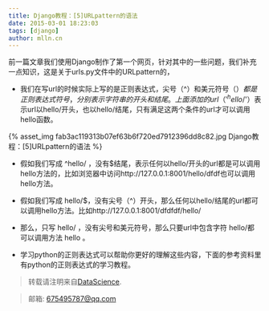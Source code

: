 ```yaml
---
title: Django教程：[5]URLpattern的语法
date: 2015-03-01 18:23:03
tags: [django]
author: mlln.cn
---
```

前一篇文章我们使用Django制作了第一个网页，针对其中的一些问题，我们补充一点知识，这是关于urls.py文件中的URLpattern的，

- 我们在写url的时候实际上写的是正则表达式，尖号（^）和美元符号（$）都是正则表达式符号，分别表示字符串的开头和结尾。上面添加的url（'^hello/$'）表示url以hello/开头，也以hello/结尾，只有满足这两个条件的url才可以调用hello函数。

{% asset_img fab3ac119313b07ef63b6f720ed7912396dd8c82.jpg Django教程：[5]URLpattern的语法 %}

- 假如我们写成 ^hello/ ，没有$结尾，表示任何以hello/开头的url都是可以调用hello方法的，比如浏览器中访问http://127.0.0.1:8001/hello/dfdf也可以调用hello方法。

- 假如我们写成 hello/$，没有尖号（^）开头，那么任何以hello/结尾的url都可以调用hello方法。比如http://127.0.0.1:8001/dfdfdf/hello/

- 那么，只写 hello/ ，没有尖号和美元符号，那么只要url中包含字符 hello/都可以调用方法 hello 。

- 学习python的正则表达式可以帮助你更好的理解这些内容，下面的参考资料里有python的正则表达式的学习教程。

> 转载请注明来自[DataScience](http://mlln.cn).

> 邮箱: 675495787@qq.com 

